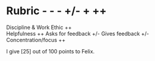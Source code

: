 # Rubric	                 - -	-	+/-	+	++

Discipline & Work Ethic		++			
Helpfulness					++
Asks for feedback			+/-
Gives feedback				+/-
Concentration/focus			++	

I give [25] out of 100 points to Felix.